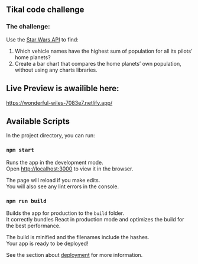 ## Tikal code challenge

### The challenge:
Use the [Star Wars API](https://swapi.dev/) to find:
1. Which vehicle names have the highest sum of population for all its pilots’ home planets?
2. Create a bar chart that compares the home planets’ own population, without using any charts libraries.

## Live Preview is awailible here:
https://wonderful-wiles-7083e7.netlify.app/

## Available Scripts

In the project directory, you can run:

### `npm start`

Runs the app in the development mode.\
Open [http://localhost:3000](http://localhost:3000) to view it in the browser.

The page will reload if you make edits.\
You will also see any lint errors in the console.

### `npm run build`

Builds the app for production to the `build` folder.\
It correctly bundles React in production mode and optimizes the build for the best performance.

The build is minified and the filenames include the hashes.\
Your app is ready to be deployed!

See the section about [deployment](https://facebook.github.io/create-react-app/docs/deployment) for more information.

